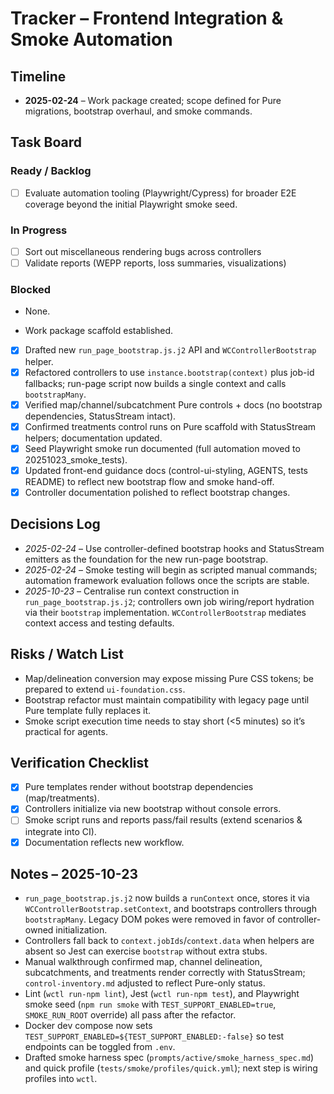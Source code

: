 # Tracker – Frontend Integration & Smoke Automation

## Timeline
- **2025-02-24** – Work package created; scope defined for Pure migrations, bootstrap overhaul, and smoke commands.

## Task Board
### Ready / Backlog
- [ ] Evaluate automation tooling (Playwright/Cypress) for broader E2E coverage beyond the initial Playwright smoke seed.

### In Progress
- [ ] Sort out miscellaneous rendering bugs across controllers
- [ ] Validate reports (WEPP reports, loss summaries, visualizations)

### Blocked
- None.

- Work package scaffold established.
- [x] Drafted new `run_page_bootstrap.js.j2` API and `WCControllerBootstrap` helper.
- [x] Refactored controllers to use `instance.bootstrap(context)` plus job-id fallbacks; run-page script now builds a single context and calls `bootstrapMany`.
- [x] Verified map/channel/subcatchment Pure controls + docs (no bootstrap dependencies, StatusStream intact).
- [x] Confirmed treatments control runs on Pure scaffold with StatusStream helpers; documentation updated.
- [x] Seed Playwright smoke run documented (full automation moved to 20251023_smoke_tests).
- [x] Updated front-end guidance docs (control-ui-styling, AGENTS, tests README) to reflect new bootstrap flow and smoke hand-off.
- [x] Controller documentation polished to reflect bootstrap changes.

## Decisions Log
- *2025-02-24* – Use controller-defined bootstrap hooks and StatusStream emitters as the foundation for the new run-page bootstrap.
- *2025-02-24* – Smoke testing will begin as scripted manual commands; automation framework evaluation follows once the scripts are stable.
- *2025-10-23* – Centralise run context construction in `run_page_bootstrap.js.j2`; controllers own job wiring/report hydration via their `bootstrap` implementation. `WCControllerBootstrap` mediates context access and testing defaults.

## Risks / Watch List
- Map/delineation conversion may expose missing Pure CSS tokens; be prepared to extend `ui-foundation.css`.
- Bootstrap refactor must maintain compatibility with legacy page until Pure template fully replaces it.
- Smoke script execution time needs to stay short (<5 minutes) so it’s practical for agents.

## Verification Checklist
- [x] Pure templates render without bootstrap dependencies (map/treatments).
- [x] Controllers initialize via new bootstrap without console errors.
- [ ] Smoke script runs and reports pass/fail results (extend scenarios & integrate into CI).
- [x] Documentation reflects new workflow.

## Notes – 2025-10-23
- `run_page_bootstrap.js.j2` now builds a `runContext` once, stores it via `WCControllerBootstrap.setContext`, and bootstraps controllers through `bootstrapMany`. Legacy DOM pokes were removed in favor of controller-owned initialization.
- Controllers fall back to `context.jobIds`/`context.data` when helpers are absent so Jest can exercise `bootstrap` without extra stubs.
- Manual walkthrough confirmed map, channel delineation, subcatchments, and treatments render correctly with StatusStream; `control-inventory.md` adjusted to reflect Pure-only status.
- Lint (`wctl run-npm lint`), Jest (`wctl run-npm test`), and Playwright smoke seed (`npm run smoke` with `TEST_SUPPORT_ENABLED=true`, `SMOKE_RUN_ROOT` override) all pass after the refactor.
- Docker dev compose now sets `TEST_SUPPORT_ENABLED=${TEST_SUPPORT_ENABLED:-false}` so test endpoints can be toggled from `.env`.
- Drafted smoke harness spec (`prompts/active/smoke_harness_spec.md`) and quick profile (`tests/smoke/profiles/quick.yml`); next step is wiring profiles into `wctl`.
